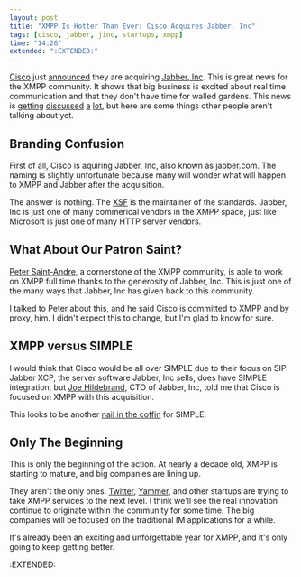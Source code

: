 ```yaml
---
layout: post
title: "XMPP Is Hotter Than Ever: Cisco Acquires Jabber, Inc"
tags: [cisco, jabber, jinc, startups, xmpp]
time: "14:26"
extended: ":EXTENDED:"
---
```


[Cisco](http://www.cisco.com) just
[announced](http://newsroom.cisco.com/dlls/2008/corp_091908.html) they
are acquiring [Jabber, Inc](http://www.jabber.com).  This is great
news for the XMPP community.  It shows that big business is excited
about real time communication and that they don't have time for walled
gardens.  This news is [getting](http://www.techcrunch.com/2008/09/19/cisco-acquires-jabber-for-enterprise-im/) [discussed](http://www.alleyinsider.com/2008/9/cisco-buys-jabber-hopes-employees-will-like-using-corporate-im) [a](http://www.process-one.net/en/imtrends/article/xmpp_getting_high_profile_cisco_announces_definitive_agreement_to_acquire_j/) [lot](http://broaddev.com/2008/09/19/cisco-buys-jabber-what-does-it-mean-the-big-trend-is/), but
here are some things other people aren't talking about yet.

## Branding Confusion

First of all, Cisco is aquiring Jabber, Inc, also known as
jabber.com.  The naming is slightly unfortunate because many will
wonder what will happen to XMPP and Jabber after the acquisition.

The answer is nothing.  The [XSF](http://www.xmpp.org) is the
maintainer of the standards.  Jabber, Inc is just one of many
commerical vendors in the XMPP space, just like Microsoft is just one
of many HTTP server vendors.

## What About Our Patron Saint?

[Peter Saint-Andre](http://stpeter.im), a cornerstone of the XMPP
community, is able to work on XMPP full time thanks to the generosity
of Jabber, Inc.  This is just one of the many ways that Jabber, Inc
has given back to this community.

I talked to Peter about this, and he said Cisco is committed to XMPP
and by proxy, him.  I didn't expect this to change, but I'm glad to
know for sure.

## XMPP versus SIMPLE

I would think that Cisco would be all over SIMPLE due to their focus
on SIP.  Jabber XCP, the server software Jabber, Inc sells, does have
SIMPLE integration, but [Joe Hildebrand](http://arch.jabber.com/), CTO
of Jabber, Inc, told me that Cisco is focused on XMPP with this
acquisition.

This looks to be another [nail in the coffin](http://metajack.im/2008/09/13/xmpp-at-the-ietf---its-simpler/) for SIMPLE.

## Only The Beginning

This is only the beginning of the action.  At nearly a decade old,
XMPP is starting to mature, and big companies are lining up.

They aren't the only ones.  [Twitter](http://twitter.com),
[Yammer](http://www.yammer.com), and other startups are trying to take
XMPP services to the next level.  I think we'll see the real
innovation continue to originate within the community for some time.  The big
companies will be focused on the traditional IM applications for a
while.

It's already been an exciting and unforgettable year for XMPP, and
it's only going to keep getting better.


:EXTENDED:


